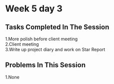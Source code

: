 # Week 5 day 3
## Tasks Completed In The Session
1.More polish before client meeting  
2.Client meeting  
3.Write up project diary and work on Star Report
## Problems In This Session
1.None

